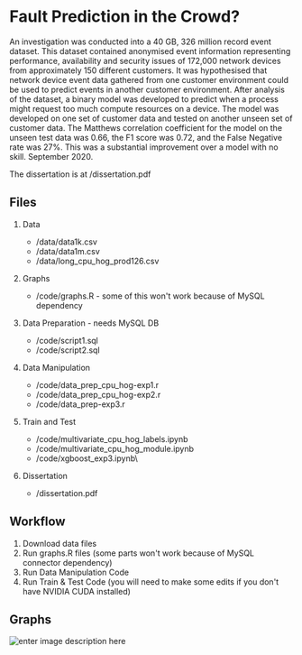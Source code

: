 # Fault Prediction in the Crowd?


An investigation was conducted into a 40 GB, 326 million record event dataset. This dataset contained anonymised event information representing performance, availability and security issues of 172,000 network devices from approximately 150 different customers. It was hypothesised that network device event data gathered from one customer environment could be used to predict events in another customer environment. After analysis of the dataset, a binary model was developed to predict when a process might request too much compute resources on a device. The model was developed on one set of customer data and tested on another unseen set of customer data. The Matthews correlation coefficient for the model on the unseen test data was 0.66, the F1 score was 0.72, and the False Negative rate was 27%. This was a substantial improvement over a model with no skill. September 2020.

The dissertation is at /dissertation.pdf


Files
------------


 1. Data
      * /data/data1k.csv
      * /data/data1m.csv
      * /data/long_cpu_hog_prod126.csv

 2. Graphs 
	  * /code/graphs.R - some of this won't work because of MySQL dependency

 2. Data Preparation - needs MySQL DB
	  * /code/script1.sql
	  * /code/script2.sql
	  
 3. Data Manipulation
     * /code/data_prep_cpu_hog-exp1.r
      * /code/data_prep_cpu_hog-exp2.r
      * /code/data_prep-exp3.r

 3. Train and Test
     * /code/multivariate_cpu_hog_labels.ipynb
      * /code/multivariate_cpu_hog_module.ipynb
      * /code/xgboost_exp3.ipynb\

 3. Dissertation
     * /dissertation.pdf

Workflow
------------

 1. Download data files 
 2. Run graphs.R files (some parts won't work
    because of MySQL connector dependency)
 3. Run Data Manipulation Code
 4. Run Train & Test Code (you will need to make some edits if you don't have NVIDIA CUDA installed)

Graphs
------------

![enter image description here](http://nilspeder.pairserver.com/art/Capture.PNG)
<!--stackedit_data:
eyJoaXN0b3J5IjpbLTk0MDgzMjMzMSw4NTI4ODY3MDUsLTc5Nz
U1Mzc4NCwxMDg1MTQ5MjQ2LDg1ODk2ODc4Ml19
-->